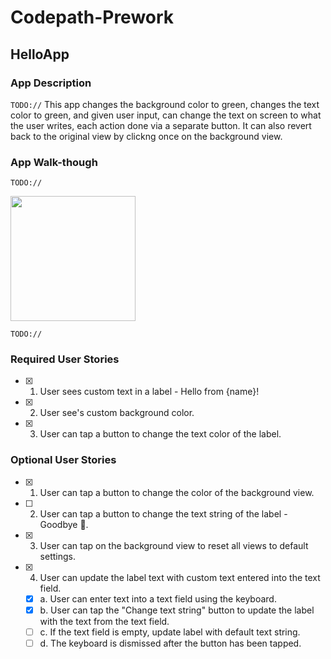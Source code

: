 # Codepath-Prework
## HelloApp

### App Description
`TODO://` This app changes the background color to green, changes the text color to green, and given user input, can change the text on screen to what the user writes, each action done via a separate button. It can also revert back to the original view by clickng once on the background view. 

### App Walk-though
`TODO://`

<img src="http://g.recordit.co/UOW2GSqWqw.gif" width=200><br>

`TODO://`

### Required User Stories
- [x] 1. User sees custom text in a label - Hello from {name}!
- [x] 2. User see's custom background color.
- [x] 3. User can tap a button to change the text color of the label.

### Optional User Stories
- [x] 1. User can tap a button to change the color of the background view.
- [ ] 2. User can tap a button to change the text string of the label - Goodbye 👋.
- [x] 3. User can tap on the background view to reset all views to default settings.
- [x] 4. User can update the label text with custom text entered into the text field.
   - [x] a. User can enter text into a text field using the keyboard.
   - [x] b. User can tap the "Change text string" button to update the label with the text from the text field.
   - [ ] c. If the text field is empty, update label with default text string.
   - [ ] d. The keyboard is dismissed after the button has been tapped.
